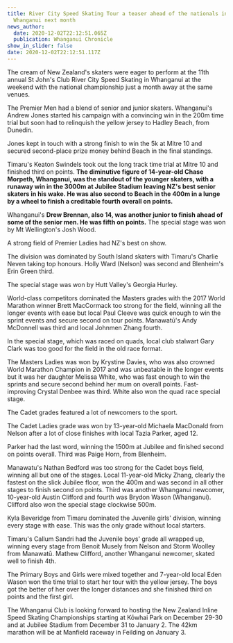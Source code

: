 ```yaml
---
title: River City Speed Skating Tour a teaser ahead of the nationals in
  Whanganui next month
news_author:
  date: 2020-12-02T22:12:51.065Z
  publication: Whanganui Chronicle
show_in_slider: false
date: 2020-12-02T22:12:51.117Z
---
```

The cream of New Zealand's skaters were eager to perform at the 11th annual St John's Club River City Speed Skating in Whanganui at the weekend with the national championship just a month away at the same venues.

The Premier Men had a blend of senior and junior skaters. Whanganui's Andrew Jones started his campaign with a convincing win in the 200m time trial but soon had to relinquish the yellow jersey to Hadley Beach, from Dunedin.

Jones kept in touch with a strong finish to win the 5k at Mitre 10 and secured second-place prize money behind Beach in the final standings.

Timaru's Keaton Swindels took out the long track time trial at Mitre 10 and finished third on points. **The diminutive figure of 14-year-old Chase Morpeth, Whanganui, was the standout of the younger skaters, with a runaway win in the 3000m at Jubilee Stadium leaving NZ's best senior skaters in his wake. He was also second to Beach in the 400m in a lunge by a wheel to finish a creditable fourth overall on points.**

Whanganui's **Drew Brennan, also 14, was another junior to finish ahead of some of the senior men. He was fifth on points.** The special stage was won by Mt Wellington's Josh Wood.

A strong field of Premier Ladies had NZ's best on show.

The division was dominated by South Island skaters with Timaru's Charlie Neven taking top honours. Holly Ward (Nelson) was second and Blenheim's Erin Green third.

The special stage was won by Hutt Valley's Georgia Hurley.

World-class competitors dominated the Masters grades with the 2017 World Marathon winner Brett MacCormack too strong for the field, winning all the longer events with ease but local Paul Cleeve was quick enough to win the sprint events and secure second on tour points. Manawatū's Andy McDonnell was third and local Johnmen Zhang fourth.

In the special stage, which was raced on quads, local club stalwart Gary
Clark was too good for the field in the old race format.

The Masters Ladies was won by Krystine Davies, who was also crowned World Marathon Champion in 2017 and was unbeatable in the longer events but it was her daughter Melissa White, who was fast enough to win the sprints and secure second behind her mum on overall points. Fast-improving Crystal Denbee was third. White also won the quad race special stage.

The Cadet grades featured a lot of newcomers to the sport.

The Cadet Ladies grade was won by 13-year-old Michaela MacDonald from Nelson after a lot of close finishes with local Tazia Parker, aged 12.

Parker had the last word, winning the 1500m at Jubilee and finished second on points overall. Third was Paige Horn, from Blenheim.

Manawatu's Nathan Bedford was too strong for the Cadet boys field, winning all but one of the stages. Local 11-year-old Micky Zhang, clearly the fastest on the slick Jubilee floor, won the 400m and was second in all other stages to finish second on points. Third was another Whanganui newcomer, 10-year-old Austin Clifford and fourth was Brydon Wason (Whanganui). Clifford also won the special stage clockwise 500m.

Kyla Beveridge from Timaru dominated the Juvenile girls' division, winning every stage with ease. This was the only grade without local starters.

Timaru's Callum Sandri had the Juvenile boys' grade all wrapped up, winning every stage from Benoit Musely from Nelson and Storm Woolley from Manawatū. Mathew Clifford, another Whanganui newcomer, skated well to finish 4th.

The Primary Boys and Girls were mixed together and 7-year-old local Eden Wason won the time trial to start her tour with the yellow jersey. The boys got the better of her over the longer distances and she finished third on points and the first girl.

The Whanganui Club is looking forward to hosting the New Zealand Inline Speed Skating Championships starting at Kōwhai Park on December 29-30 and at Jubilee Stadium from December 31 to January 2. The 42km marathon will be at Manfield raceway in Feilding on January 3.
